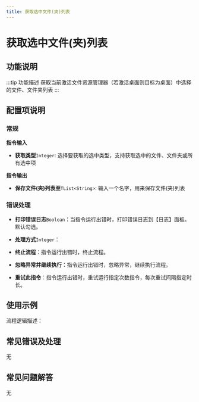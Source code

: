 ```yaml
---
title: 获取选中文件(夹)列表
---
```


# 获取选中文件(夹)列表

## 功能说明

:::tip 功能描述
获取当前激活文件资源管理器（若激活桌面则目标为桌面）中选择的文件、文件夹列表
:::

## 配置项说明

### 常规

**指令输入**

- **获取类型**`Integer`: 选择要获取的选中类型，支持获取选中的文件、文件夹或所有选中项


**指令输出**

- **保存文件(夹)列表至**`TList<String>`: 输入一个名字，用来保存文件(夹)列表

### 错误处理

- **打印错误日志**`Boolean`：当指令运行出错时，打印错误日志到【日志】面板。默认勾选。

- **处理方式**`Integer`：

 - **终止流程**：指令运行出错时，终止流程。

 - **忽略异常并继续执行**：指令运行出错时，忽略异常，继续执行流程。

 - **重试此指令**：指令运行出错时，重试运行指定次数指令，每次重试间隔指定时长。

## 使用示例

流程逻辑描述：

## 常见错误及处理

无

## 常见问题解答

无


